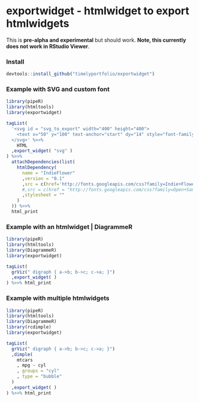 # exportwidget - htmlwidget to export htmlwidgets

This is **pre-alpha and experimental** but should work.  **Note, this currently does not work in RStudio Viewer**.


### Install

```r
devtools::install_github("timelyportfolio/exportwidget")
```

### Example with SVG and custom font

```r
library(pipeR)
library(htmltools)
library(exportwidget)

tagList(
  '<svg id = "svg_to_export" width="400" height="400">
    <text x="50" y="100" text-anchor="start" dy="14" style="font-family:\'Indie Flower\';font-size:36pt;font-weight:300;">Custom Fonts</text>
  </svg>' %>>%
    HTML
  ,export_widget( "svg" )
) %>>%
  attachDependencies(list(
    htmlDependency(
      name = "IndieFlower"
      ,version = "0.1"
      ,src = c(href='http://fonts.googleapis.com/css?family=Indie+Flower')
      #,src = c(href = "http://fonts.googleapis.com/css?family=Open+Sans:400italic,400,300,600")
      ,stylesheet = ""
    )
  )) %>>%
  html_print
```

### Example with an htmlwidget | DiagrammeR

```r
library(pipeR)
library(htmltools)
library(DiagrammeR)
library(exportwidget)

tagList(
  grViz(" digraph { a->b; b->c; c->a; }")
  ,export_widget( )
) %>>% html_print
```


### Example with multiple htmlwidgets

```r
library(pipeR)
library(htmltools)
library(DiagrammeR)
library(rcdimple)
library(exportwidget)

tagList(
  grViz(" digraph { a->b; b->c; c->a; }")
  ,dimple(
    mtcars
    , mpg ~ cyl
    , groups = "cyl"
    , type = "bubble"
  )
  ,export_widget( )
) %>>% html_print
```

